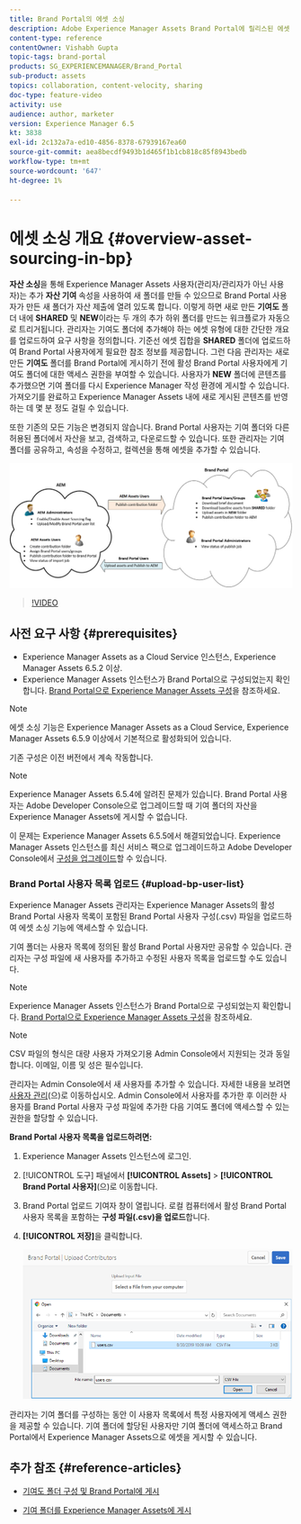```yaml
---
title: Brand Portal의 에셋 소싱
description: Adobe Experience Manager Assets Brand Portal에 릴리스된 에셋 소싱 기능에 대한 통찰력을 얻으십시오.
content-type: reference
contentOwner: Vishabh Gupta
topic-tags: brand-portal
products: SG_EXPERIENCEMANAGER/Brand_Portal
sub-product: assets
topics: collaboration, content-velocity, sharing
doc-type: feature-video
activity: use
audience: author, marketer
version: Experience Manager 6.5
kt: 3838
exl-id: 2c132a7a-ed10-4856-8378-67939167ea60
source-git-commit: aea8becdf9493b1d465f1b1cb818c85f8943bedb
workflow-type: tm+mt
source-wordcount: '647'
ht-degree: 1%

---
```


# 에셋 소싱 개요 {#overview-asset-sourcing-in-bp}

**자산 소싱**&#x200B;을 통해 Experience Manager Assets 사용자(관리자/관리자가 아닌 사용자)는 추가 **자산 기여** 속성을 사용하여 새 폴더를 만들 수 있으므로 Brand Portal 사용자가 만든 새 폴더가 자산 제출에 열려 있도록 합니다. 이렇게 하면 새로 만든 **기여도** 폴더 내에 **SHARED** 및 **NEW**&#x200B;이라는 두 개의 추가 하위 폴더를 만드는 워크플로가 자동으로 트리거됩니다. 관리자는 기여도 폴더에 추가해야 하는 에셋 유형에 대한 간단한 개요를 업로드하여 요구 사항을 정의합니다. 기준선 에셋 집합을 **SHARED** 폴더에 업로드하여 Brand Portal 사용자에게 필요한 참조 정보를 제공합니다. 그런 다음 관리자는 새로 만든 **기여도** 폴더를 Brand Portal에 게시하기 전에 활성 Brand Portal 사용자에게 기여도 폴더에 대한 액세스 권한을 부여할 수 있습니다. 사용자가 **NEW** 폴더에 콘텐츠를 추가했으면 기여 폴더를 다시 Experience Manager 작성 환경에 게시할 수 있습니다. 가져오기를 완료하고 Experience Manager Assets 내에 새로 게시된 콘텐츠를 반영하는 데 몇 분 정도 걸릴 수 있습니다.

또한 기존의 모든 기능은 변경되지 않습니다. Brand Portal 사용자는 기여 폴더와 다른 허용된 폴더에서 자산을 보고, 검색하고, 다운로드할 수 있습니다. 또한 관리자는 기여 폴더를 공유하고, 속성을 수정하고, 컬렉션을 통해 에셋을 추가할 수 있습니다.

![Brand Portal 자산 소싱](assets/asset-sourcing.png)

>[!VIDEO](https://video.tv.adobe.com/v/29365/?quality=12)

## 사전 요구 사항 {#prerequisites}

* Experience Manager Assets as a Cloud Service 인스턴스, Experience Manager Assets 6.5.2 이상.
* Experience Manager Assets 인스턴스가 Brand Portal으로 구성되었는지 확인합니다. [Brand Portal으로 Experience Manager Assets 구성](../using/configure-aem-assets-with-brand-portal.md)을 참조하세요.

<!--
* Ensure that your Brand Portal tenant is configured with one AEM Assets author instance.
-->

>[!NOTE]
>
>에셋 소싱 기능은 Experience Manager Assets as a Cloud Service, Experience Manager Assets 6.5.9 이상에서 기본적으로 활성화되어 있습니다.
>
>기존 구성은 이전 버전에서 계속 작동합니다.

>[!NOTE]
>
>Experience Manager Assets 6.5.4에 알려진 문제가 있습니다. Brand Portal 사용자는 Adobe Developer Console으로 업그레이드할 때 기여 폴더의 자산을 Experience Manager Assets에 게시할 수 없습니다.
>
>이 문제는 Experience Manager Assets 6.5.5에서 해결되었습니다. Experience Manager Assets 인스턴스를 최신 서비스 팩으로 업그레이드하고 Adobe Developer Console에서 [구성을 업그레이드](https://experienceleague.adobe.com/ko/docs/experience-manager-65/content/assets/brandportal/configure-aem-assets-with-brand-portal#upgrade-integration-65)할 수 있습니다.

<!--

>For immediate fix on AEM 6.5.4, it is recommended to [download the hotfix](https://www.adobeaemcloud.com/content/marketplace/marketplaceProxy.html?packagePath=/content/companies/public/adobe/packages/cq650/hotfix/cq-6.5.0-hotfix-33041) and install on your author instance.
-->

<!--
## Configure Asset Sourcing {#configure-asset-sourcing}

**Asset Sourcing** is configured from within the AEM Assets author instance. The administrators can enable the Asset Sourcing feature flag configuration from the **AEM Web Console Configuration** and upload the active Brand Portal users list in **AEM Assets**.

>[!NOTE]
>
>Asset Sourcing is by default enabled on AEM Assets as a Cloud Service. The AEM administrator can directly upload the active Brand Portal users to allow them access to the Asset Sourcing feature.

>[!NOTE]
>
>Before you begin with the configuration, ensure that your AEM Assets instance is configured with Brand Portal. See, [Configure AEM Assets with Brand Portal](../using/configure-aem-assets-with-brand-portal.md). 

The following video demonstrates, how to configure Asset Sourcing on your AEM Assets author instance:

>[!VIDEO](https://video.tv.adobe.com/v/29771)
-->

<!--
### Enable Asset Sourcing {#enable-asset-sourcing}

AEM administrators can enable the Asset Sourcing feature flag from within the AEM Web Console Configuration (a.k.a Configuration Manager).

>[!NOTE]
>
>This step is not applicable for AEM Assets as a Cloud Service.


**To enable Asset Sourcing:**
1. Log in to your AEM Assets author instance and open Configuration Manager. 
Default URL: http:// localhost:4502/system/console/configMgr.
1. Search using the keyword **Asset Sourcing** to locate **[!UICONTROL Asset Sourcing Feature Flag Config]**.
1. Click **[!UICONTROL Asset Sourcing Feature Flag Config]** to open the configuration window.
1. Select the **[!UICONTROL feature.flag.active.status]** check box.
1. Click **[!UICONTROL Save]**.

![](assets/enable-asset-sourcing.png)
-->


### Brand Portal 사용자 목록 업로드 {#upload-bp-user-list}

Experience Manager Assets 관리자는 Experience Manager Assets의 활성 Brand Portal 사용자 목록이 포함된 Brand Portal 사용자 구성(.csv) 파일을 업로드하여 에셋 소싱 기능에 액세스할 수 있습니다.

기여 폴더는 사용자 목록에 정의된 활성 Brand Portal 사용자만 공유할 수 있습니다. 관리자는 구성 파일에 새 사용자를 추가하고 수정된 사용자 목록을 업로드할 수도 있습니다.

>[!NOTE]
>
>Experience Manager Assets 인스턴스가 Brand Portal으로 구성되었는지 확인합니다. [Brand Portal으로 Experience Manager Assets 구성](../using/configure-aem-assets-with-brand-portal.md)을 참조하세요.

>[!NOTE]
>
>CSV 파일의 형식은 대량 사용자 가져오기용 Admin Console에서 지원되는 것과 동일합니다. 이메일, 이름 및 성은 필수입니다.

관리자는 Admin Console에서 새 사용자를 추가할 수 있습니다. 자세한 내용을 보려면 [사용자 관리](brand-portal-adding-users.md)(으)로 이동하십시오. Admin Console에서 사용자를 추가한 후 이러한 사용자를 Brand Portal 사용자 구성 파일에 추가한 다음 기여도 폴더에 액세스할 수 있는 권한을 할당할 수 있습니다.

**Brand Portal 사용자 목록을 업로드하려면:**

1. Experience Manager Assets 인스턴스에 로그인.
1. [!UICONTROL 도구] 패널에서 **[!UICONTROL Assets]** > **[!UICONTROL Brand Portal 사용자]**(으)로 이동합니다.

1. Brand Portal 업로드 기여자 창이 열립니다.
로컬 컴퓨터에서 활성 Brand Portal 사용자 목록을 포함하는 **구성 파일(.csv)을 업로드**&#x200B;합니다.
1. **[!UICONTROL 저장]**&#x200B;을 클릭합니다.

   ![](assets/upload-user-list2.png)

관리자는 기여 폴더를 구성하는 동안 이 사용자 목록에서 특정 사용자에게 액세스 권한을 제공할 수 있습니다. 기여 폴더에 할당된 사용자만 기여 폴더에 액세스하고 Brand Portal에서 Experience Manager Assets으로 에셋을 게시할 수 있습니다.

## 추가 참조 {#reference-articles}

* [기여도 폴더 구성 및 Brand Portal에 게시](brand-portal-publish-contribution-folder-to-brand-portal.md)

* [기여 폴더를 Experience Manager Assets에 게시](brand-portal-publish-contribution-folder-to-aem-assets.md)
